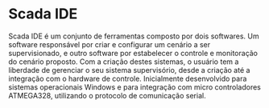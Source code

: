 # Scada IDE
Scada IDE é um conjunto de ferramentas composto por dois softwares. Um software responsável por criar e configurar um cenário a ser supervisionado, e outro software por estabelecer o controle e monitoração do cenário proposto. Com a criação destes sistemas, o usuário tem a liberdade de gerenciar o seu sistema supervisório, desde a criação até a integração com o hardware de controle.
Inicialmente desenvolvido para sistemas operacionais Windows e para integração com micro controladores ATMEGA328, utilizando o protocolo de comunicação serial.
